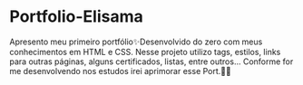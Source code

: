 # Portfolio-Elisama
Apresento meu primeiro portfólio✨Desenvolvido do zero com meus conhecimentos em HTML e CSS. Nesse projeto utilizo tags, estilos, links para outras páginas, alguns certificados, listas, entre outros... Conforme for me desenvolvendo nos estudos irei aprimorar esse Port.🚀🎯
